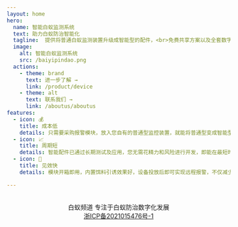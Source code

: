```yaml
---
layout: home
hero:
  name: 智能白蚁监测系统
  text: 助力白蚁防治智能化
  tagline:  提供将普通白蚁监测装置升级成智能型的配件，<br>免费共享方案以及全套数字化管理系统使用权，<br>让您拥有具备自主品牌的智能型白蚁监测装置。
  image: 
    alt: 智能白蚁监测系统
    src: /baiyipindao.png
  actions:
    - theme: brand
      text: 进一步了解 →
      link: /product/device
    - theme: alt
      text: 联系我们 →
      link: /aboutus/aboutus
features:
  - icon: 💰
    title: 成本低
    details: 只需要采购报警模块，放入您自有的普通型监控装置，就能将普通型变成智能型，配套管理软件随配件免费使用，从而低成本完成白蚁防治设备与技术的升级。
  - icon: 📈
    title: 周期短
    details: 智能配件已通过长期测试及应用，您无需花精力和风险进行开发，即能在最短时间内完成自家产品的智能化升级，可以丰富公司产品线，提高公司科技含量。
  - icon: 🌱
    title: 见效快
    details: 模块开箱即用，内置饵料引诱效果好，设备投放后即可实现远程报警，不仅减少人工检查次数，而且可实现大屏可视化动态监测，能立即达成降本增效的目的。

---
```

<br>
<center> 白蚁频道  专注于白蚁防治数字化发展 </center>
<center> <a href="https://beian.miit.gov.cn/"> 浙ICP备2021015476号-1</a></center>
